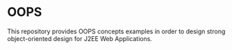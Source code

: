 # OOPS
This repository provides OOPS concepts examples in order to design strong object-oriented design for J2EE Web Applications.
